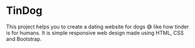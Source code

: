 # TinDog
This project helps you to create a dating website for dogs 😅 like how tinder is for humans. It is simple responsive web design made using HTML, CSS and Bootstrap.
